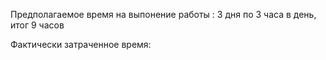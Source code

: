 Предполагаемое время на выпонение работы :
3 дня по 3 часа в день, итог 9 часов

Фактически затраченное время:
